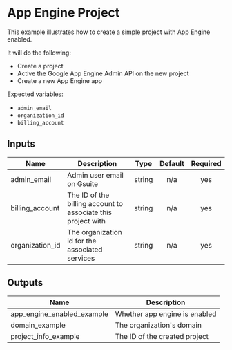 # App Engine Project

This example illustrates how to create a simple project with App Engine enabled.

It will do the following:
- Create a project
- Active the Google App Engine Admin API on the new project
- Create a new App Engine app

Expected variables:
- `admin_email`
- `organization_id`
- `billing_account`

[^]: (autogen_docs_start)

## Inputs

| Name | Description | Type | Default | Required |
|------|-------------|:----:|:-----:|:-----:|
| admin\_email | Admin user email on Gsuite | string | n/a | yes |
| billing\_account | The ID of the billing account to associate this project with | string | n/a | yes |
| organization\_id | The organization id for the associated services | string | n/a | yes |

## Outputs

| Name | Description |
|------|-------------|
| app\_engine\_enabled\_example | Whether app engine is enabled |
| domain\_example | The organization's domain |
| project\_info\_example | The ID of the created project |

[^]: (autogen_docs_end)
